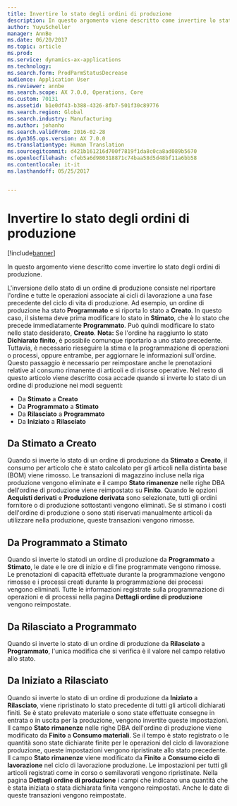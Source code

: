 ```yaml
---
title: Invertire lo stato degli ordini di produzione
description: In questo argomento viene descritto come invertire lo stato degli ordini di produzione.
author: YuyuScheller
manager: AnnBe
ms.date: 06/20/2017
ms.topic: article
ms.prod: 
ms.service: dynamics-ax-applications
ms.technology: 
ms.search.form: ProdParmStatusDecrease
audience: Application User
ms.reviewer: annbe
ms.search.scope: AX 7.0.0, Operations, Core
ms.custom: 70131
ms.assetid: b1e0df43-b388-4326-8fb7-501f30c89776
ms.search.region: Global
ms.search.industry: Manufacturing
ms.author: johanho
ms.search.validFrom: 2016-02-28
ms.dyn365.ops.version: AX 7.0.0
ms.translationtype: Human Translation
ms.sourcegitcommit: d421b161216d700f7819f1da8c0ca8ad089b5670
ms.openlocfilehash: cfeb5a6d980318871c74baa58d5d48bf11a6bb58
ms.contentlocale: it-it
ms.lasthandoff: 05/25/2017


---
```


# <a name="reverse-the-production-order-status"></a>Invertire lo stato degli ordini di produzione

[!include[banner](../includes/banner.md)]


In questo argomento viene descritto come invertire lo stato degli ordini di produzione. 

L'inversione dello stato di un ordine di produzione consiste nel riportare l'ordine e tutte le operazioni associate ai cicli di lavorazione a una fase precedente del ciclo di vita di produzione. Ad esempio, un ordine di produzione ha stato **Programmato** e si riporta lo stato a **Creato**. In questo caso, il sistema deve prima modificare lo stato in **Stimato**, che è lo stato che precede immediatamente **Programmato**. Può quindi modificare lo stato nello stato desiderato, **Creato**. **Nota:** Se l'ordine ha raggiunto lo stato **Dichiarato finito**, è possibile comunque riportarlo a uno stato precedente. Tuttavia, è necessario rieseguire la stima e la programmazione di operazioni o processi, oppure entrambe, per aggiornare le informazioni sull'ordine. Questo passaggio è necessario per reimpostare anche le prenotazioni relative al consumo rimanente di articoli e di risorse operative. Nel resto di questo articolo viene descritto cosa accade quando si inverte lo stato di un ordine di produzione nei modi seguenti:

-   Da **Stimato** a **Creato**
-   Da **Programmato** a **Stimato**
-   Da **Rilasciato** a **Programmato**
-   Da **Iniziato** a **Rilasciato**

## <a name="from-estimated-to-created"></a>Da Stimato a Creato
Quando si inverte lo stato di un ordine di produzione da **Stimato** a **Creato**, il consumo per articolo che è stato calcolato per gli articoli nella distinta base (BOM) viene rimosso. Le transazioni di magazzino incluse nella riga produzione vengono eliminate e il campo **Stato rimanenze** nelle righe DBA dell'ordine di produzione viene reimpostato su **Finito**. Quando le opzioni **Acquisti derivati** e **Produzione derivata** sono selezionate, tutti gli ordini fornitore o di produzione sottostanti vengono eliminati. Se si stimano i costi dell'ordine di produzione o sono stati riservati manualmente articoli da utilizzare nella produzione, queste transazioni vengono rimosse.

## <a name="from-scheduled-to-estimated"></a>Da Programmato a Stimato
Quando si inverte lo statodi un ordine di produzione da **Programmato** a **Stimato**, le date e le ore di inizio e di fine programmate vengono rimosse. Le prenotazioni di capacità effettuate durante la programmazione vengono rimosse e i processi creati durante la programmazione dei processi vengono eliminati. Tutte le informazioni registrate sulla programmazione di operazioni e di processi nella pagina **Dettagli ordine di produzione** vengono reimpostate.

## <a name="from-released-to-scheduled"></a>Da Rilasciato a Programmato
Quando si inverte lo stato di un ordine di produzione da **Rilasciato** a **Programmato**, l'unica modifica che si verifica è il valore nel campo relativo allo stato.

## <a name="from-started-to-released"></a>Da Iniziato a Rilasciato
Quando si inverte lo stato di un ordine di produzione da **Iniziato** a **Rilasciato**, viene ripristinato lo stato precedente di tutti gli articoli dichiarati finiti. Se è stato prelevato materiale o sono state effettuate consegne in entrata o in uscita per la produzione, vengono invertite queste impostazioni. Il campo **Stato rimanenze** nelle righe DBA dell'ordine di produzione viene modificato da **Finito** a **Consumo materiali**. Se il tempo è stato registrato o le quantità sono state dichiarate finite per le operazioni del ciclo di lavorazione produzione, queste impostazioni vengono ripristinate allo stato precedente. Il campo **Stato rimanenze** viene modificato da **Finito** a **Consumo ciclo di lavorazione** nel ciclo di lavorazione produzione. Le impostazioni per tutti gli articoli registrati come in corso o semilavorati vengono ripristinate. Nella pagina **Dettagli ordine di produzione** i campi che indicano una quantità che è stata iniziata o stata dichiarata finita vengono reimpostati. Anche le date di queste transazioni vengono reimpostate.




